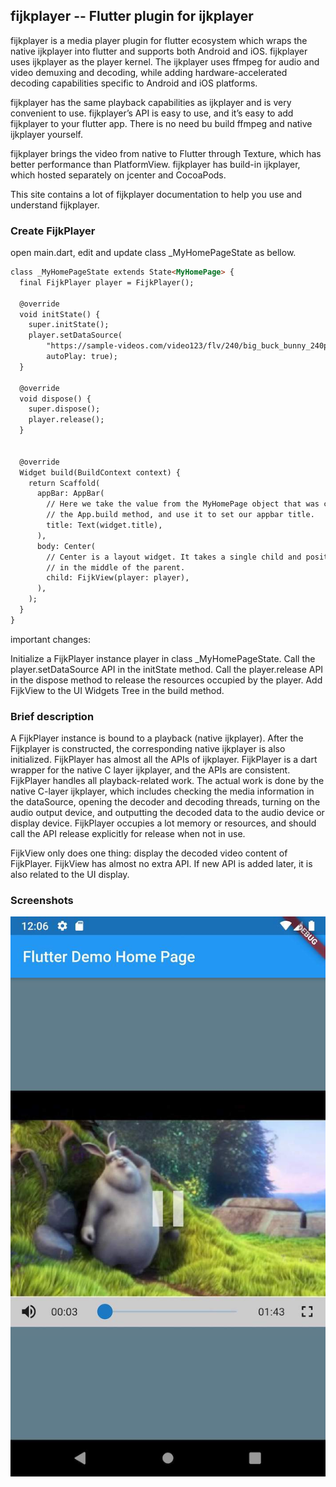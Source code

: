 ## fijkplayer -- Flutter plugin for ijkplayer

fijkplayer is a media player plugin for flutter ecosystem which wraps the native ijkplayer into flutter and supports both Android and iOS. fijkplayer uses ijkplayer as the player kernel. The ijkplayer uses ffmpeg for audio and video demuxing and decoding, while adding hardware-accelerated decoding capabilities specific to Android and iOS platforms.

fijkplayer has the same playback capabilities as ijkplayer and is very convenient to use. fijkplayer’s API is easy to use, and it’s easy to add fijkplayer to your flutter app. There is no need bu build ffmpeg and native ijkplayer yourself.

fijkplayer brings the video from native to Flutter through Texture, which has better performance than PlatformView. fijkplayer has build-in ijkplayer, which hosted separately on jcenter and CocoaPods.

This site contains a lot of fijkplayer documentation to help you use and understand fijkplayer.

### Create FijkPlayer

open main.dart, edit and update class _MyHomePageState as bellow.

```markdown
class _MyHomePageState extends State<MyHomePage> {
  final FijkPlayer player = FijkPlayer();

  @override
  void initState() {
    super.initState();
    player.setDataSource(
        "https://sample-videos.com/video123/flv/240/big_buck_bunny_240p_10mb.flv",
        autoPlay: true);
  }

  @override
  void dispose() {
    super.dispose();
    player.release();
  }


  @override
  Widget build(BuildContext context) {
    return Scaffold(
      appBar: AppBar(
        // Here we take the value from the MyHomePage object that was created by
        // the App.build method, and use it to set our appbar title.
        title: Text(widget.title),
      ),
      body: Center(
        // Center is a layout widget. It takes a single child and positions it
        // in the middle of the parent.
        child: FijkView(player: player),
      ),
    );
  }
}
```

important changes:

Initialize a FijkPlayer instance player in class _MyHomePageState.
Call the player.setDataSource API in the initState method.
Call the player.release API in the dispose method to release the resources occupied by the player.
Add FijkView to the UI Widgets Tree in the build method.

### Brief description

A FijkPlayer instance is bound to a playback (native ijkplayer). After the Fijkplayer is constructed, the corresponding native ijkplayer is also initialized. FijkPlayer has almost all the APIs of ijkplayer. FijkPlayer is a dart wrapper for the native C layer ijkplayer, and the APIs are consistent.
FijkPlayer handles all playback-related work. The actual work is done by the native C-layer ijkplayer, which includes checking the media information in the dataSource, opening the decoder and decoding threads, turning on the audio output device, and outputting the decoded data to the audio device or display device. FijkPlayer occupies a lot memory or resources, and should call the API release explicitly for release when not in use.

FijkView only does one thing: display the decoded video content of FijkPlayer.
FijkView has almost no extra API. If new API is added later, it is also related to the UI display.

### Screenshots

![Screenshots](https://github.com/dabaitu2018/fijkplayer/blob/gh-pages/Screenshots.jpeg?raw=true)
